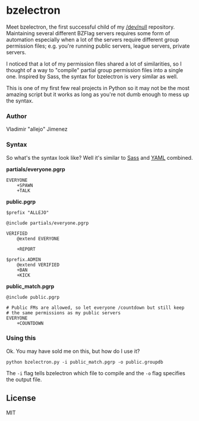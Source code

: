 # bzelectron

Meet bzelectron, the first successful child of my [/dev/null](https://github.com/allejo/dev-null) repository. Maintaining several different BZFlag servers requires some form of automation especially when a lot of the servers require different group permission files; e.g. you're running public servers, league servers, private servers.

I noticed that a lot of my permission files shared a lot of similarities, so I thought of a way to "compile" partial group permission files into a single one. Inspired by Sass, the syntax for bzelectron is very similar as well.

This is one of my first few real projects in Python so it may not be the most amazing script but it works as long as you're not dumb enough to mess up the syntax.

### Author

Vladimir "allejo" Jimenez

### Syntax

So what's the syntax look like? Well it's similar to [Sass](http://sass-lang.com) and [YAML](http://yaml.org) combined.

**partials/everyone.pgrp**

```
EVERYONE
    +SPAWN
    +TALK
````

**public.pgrp**

```
$prefix "ALLEJO"

@include partials/everyone.pgrp

VERIFIED
    @extend EVERYONE
    
    +REPORT

$prefix.ADMIN
    @extend VERIFIED
    +BAN
    +KICK
```

**public_match.pgrp**

```
@include public.pgrp

# Public FMs are allowed, so let everyone /countdown but still keep
# the same permissions as my public servers
EVERYONE
    +COUNTDOWN
```

### Using this

Ok. You may have sold me on this, but how do I use it?

```
python bzelectron.py -i public_match.pgrp -o public.groupdb
```

The `-i` flag tells bzelectron which file to compile and the `-o` flag specifies the output file.

## License

MIT
